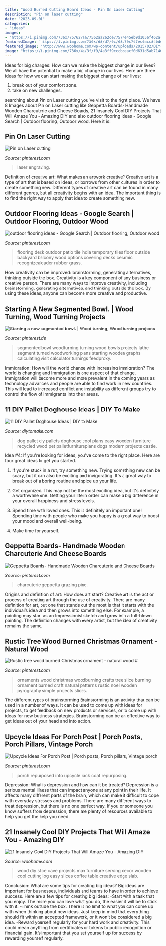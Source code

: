 ```yaml
---
title: "Wood Burned Cutting Board Ideas - Pin On Laser Cutting"
description: "Pin on laser cutting"
date: "2023-09-01"
categories:
- "ideas"
images:
- "https://i.pinimg.com/736x/75/62/aa/7562aa262ce77574e45eb9d1056f462a--porch-posts-repurposing.jpg"
featuredImage: "https://i.pinimg.com/736x/68/d7/9c/68d79c747ec9acc840d05d0740e0bc99--bodrum-bitirme-segmented-woodturning.jpg"
featured_image: "http://www.woohome.com/wp-content/uploads/2015/02/DIY-Decor-Projects-woohome-21-2.jpg"
image: "https://i.pinimg.com/736x/4a/3f/f9/4a3ff9cccbdeacf0d631d5ab7146b98a.jpg"
---
```



Ideas for big changes: How can we make the biggest change in our lives?
We all have the potential to make a big change in our lives. Here are three ideas for how we can start making the biggest change of our lives:
1. break out of your comfort zone.
2. take on new challenges.

	

		
searching about Pin on Laser cutting you've visit to the right place. We have 8 Images about Pin on Laser cutting like Geppetta Boards- Handmade Wooden Charcuterie and Cheese Boards, 21 Insanely Cool DIY Projects That Will Amaze You - Amazing DIY and also outdoor flooring ideas - Google Search | Outdoor flooring, Outdoor wood. Here it is:
		
    
## Pin On Laser Cutting

<img loading=lazy src="https://i.pinimg.com/736x/4a/32/e9/4a32e947a7310598603cbc4b3a7e159d.jpg" onerror="this.onerror=null;this.src='https://tse4.mm.bing.net/th?id=OIP.KAosCRP7Kk9yvoaqOWJs7QHaJ4&amp;pid=15.1';" alt="Pin on Laser cutting">

_Source: pinterest.com_

>laser engraving. 

	

Definition of creative art: What makes an artwork creative?
Creative art is a type of art that is based on ideas, or borrows from other cultures in order to create something new. 
Different types of creative art can be found in many different genres, but all creativity begins with an idea. The important thing is to find the right way to apply that idea to create something new.

    
## Outdoor Flooring Ideas - Google Search | Outdoor Flooring, Outdoor Wood

<img loading=lazy src="https://i.pinimg.com/736x/45/55/54/455554fd858a33411e6e9f92117201bc--deck-flooring-outdoor-flooring.jpg" onerror="this.onerror=null;this.src='https://tse1.mm.bing.net/th?id=OIP.VWSgmrC4HzZReCCORa5uJgHaJ3&amp;pid=15.1';" alt="outdoor flooring ideas - Google Search | Outdoor flooring, Outdoor wood">

_Source: pinterest.com_

>flooring deck outdoor patio tile india temporary tiles floor outside backyard balcony wood options covering decks ceramic recognizealeader rubber grass. 

	

How creativity can be improved: brainstorming, generating alternatives, thinking outside the box.
Creativity is a key component of any business or creative person. There are many ways to improve creativity, including brainstorming, generating alternatives, and thinking outside the box. By using these ideas, anyone can become more creative and productive.

    
## Starting A New Segmented Bowl. | Wood Turning, Wood Turning Projects

<img loading=lazy src="https://i.pinimg.com/736x/68/d7/9c/68d79c747ec9acc840d05d0740e0bc99--bodrum-bitirme-segmented-woodturning.jpg" onerror="this.onerror=null;this.src='https://tse4.mm.bing.net/th?id=OIP.9_hrziyQ2uiXr9W5VOYcmQHaJ4&amp;pid=15.1';" alt="Starting a new segmented bowl. | Wood turning, Wood turning projects">

_Source: pinterest.de_

>segmented bowl woodturning turning wood bowls projects lathe segment turned woodworking plans starting wooden graphs calculating visit calculator turnings feedproxy. 

	

Immigration: How will the world change with increasing immigration?
The world is changing and Immigration is one aspect of that change. Immigration will become more and more prevalent in the coming years as technology advances and people are able to find work in new countries. This will lead to increased conflict and instability as different groups try to control the flow of immigrants into their areas.

    
## 11 DIY Pallet Doghouse Ideas | DIY To Make

<img loading=lazy src="http://www.diytomake.com/wp-content/uploads/2016/03/pallet-dog-house-design-1.jpg" onerror="this.onerror=null;this.src='https://tse4.mm.bing.net/th?id=OIP.cCatid1MqzuMghbokUsSYgHaJ3&amp;pid=15.1';" alt="11 DIY Pallet Doghouse Ideas | DIY to Make">

_Source: diytomake.com_

>dog pallet diy pallets doghouse cool plans easy wooden furniture recycled wood pet palletfurnitureplans dogs modern projects castle. 

	

Idea #4:
If you're looking for ideas, you've come to the right place. Here are four great ideas to get you started.
1. If you're stuck in a rut, try something new. Trying something new can be scary, but it can also be exciting and invigorating. It's a great way to break out of a boring routine and spice up your life.

2. Get organized. This may not be the most exciting idea, but it's definitely a worthwhile one. Getting your life in order can make a big difference in your overall happiness and stress levels.

3. Spend time with loved ones. This is definitely an important one! Spending time with people who make you happy is a great way to boost your mood and overall well-being.

4. Make time for yourself.

    
## Geppetta Boards- Handmade Wooden Charcuterie And Cheese Boards

<img loading=lazy src="https://i.pinimg.com/originals/5b/8d/55/5b8d55a8e7f96b9597493a5cfdf136d8.jpg" onerror="this.onerror=null;this.src='https://tse1.mm.bing.net/th?id=OIP.zMdmlqgGZV86qdemupDnJgHaNK&amp;pid=15.1';" alt="Geppetta Boards- Handmade Wooden Charcuterie and Cheese Boards">

_Source: pinterest.com_

>charcuterie geppetta grazing pine. 

	

Origins and definition of art: How does art start?
Creative art is the act or process of creating art through the use of creativity. There are many definition for art, but one that stands out the most is that it starts with the individual’s idea and then grows into something else. For example, a painting may start as an Impressionist sketch and grow into a full-blown painting. The definition changes with every artist, but the idea of creativity remains the same.

    
## Rustic Tree Wood Burned Christmas Ornament - Natural Wood #

<img loading=lazy src="https://i.pinimg.com/736x/4a/3f/f9/4a3ff9cccbdeacf0d631d5ab7146b98a.jpg" onerror="this.onerror=null;this.src='https://tse2.mm.bing.net/th?id=OIP.OVio0FspVdtcZ4W4jhXFtQHaIR&amp;pid=15.1';" alt="Rustic tree wood burned Christmas ornament - natural wood #">

_Source: pinterest.com_

>ornaments wood christmas woodburning crafts tree slice burning ornament burned craft natural patterns rustic noel wooden pyrography simple projects slices. 

	

The different types of brainstorming
Brainstorming is an activity that can be used in a number of ways. It can be used to come up with ideas for projects, to get feedback on new products or services, or to come up with ideas for new business strategies. Brainstorming can be an effective way to get ideas out of your head and into action.

    
## Upcycle Ideas For Porch Post | Porch Posts, Porch Pillars, Vintage Porch

<img loading=lazy src="https://i.pinimg.com/736x/75/62/aa/7562aa262ce77574e45eb9d1056f462a--porch-posts-repurposing.jpg" onerror="this.onerror=null;this.src='https://tse4.mm.bing.net/th?id=OIP.dhbm1swKKZX_hCbY4xuo_AHaJ4&amp;pid=15.1';" alt="Upcycle Ideas For Porch Post | Porch posts, Porch pillars, Vintage porch">

_Source: pinterest.com_

>porch repurposed into upcycle rack coat repurposing. 

	

Depression: What is depression and how can it be treated?
Depression is a serious mental illness that can impact anyone at any point in their life. It affects many different parts of the brain, which can make it difficult to cope with everyday stresses and problems. There are many different ways to treat depression, but there is no one perfect way. If you or someone you know suffers from depression, there are plenty of resources available to help you get the help you need.

    
## 21 Insanely Cool DIY Projects That Will Amaze You - Amazing DIY

<img loading=lazy src="http://www.woohome.com/wp-content/uploads/2015/02/DIY-Decor-Projects-woohome-21-2.jpg" onerror="this.onerror=null;this.src='https://tse3.mm.bing.net/th?id=OIP.4tmscNvOK9k9Z_lb0LTJlAHaE8&amp;pid=15.1';" alt="21 Insanely Cool DIY Projects That Will Amaze You - Amazing DIY">

_Source: woohome.com_

>wood diy slice cave projects man furniture serving decor wooden cool cutting log easy slices coffee table creative edge slab. 

	

Conclusion: What are some tips for creating big ideas?
Big ideas are important for businesses, individuals and teams to have in order to achieve success. Here are a few tips for creating big ideas:
-Start with a task that you enjoy. The more you can love what you do, the easier it will be to stick with it.
-Think outside the box. There is no limit to what you can come up with when thinking about new ideas. Just keep in mind that everything should fit within an accepted framework, or it won’t be considered a big idea.
-Reward yourself regularly for your hard work and creativity. This could mean anything from certificates or tokens to public recognition or financial gain. It’s important that you set yourself up for success by rewarding yourself regularly.

